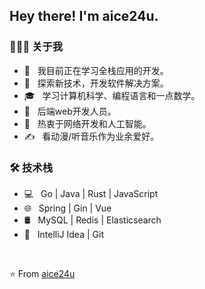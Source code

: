 <h2> Hey there! I'm aice24u. 


<h3> 👨🏻‍💻 关于我 </h3>

- 🔭 &nbsp; 我目前正在学习全栈应用的开发。
- 🤔 &nbsp; 探索新技术，开发软件解决方案。
- 🎓 &nbsp; 学习计算机科学、编程语言和一点数学。
- 💼 &nbsp; 后端web开发人员。
- 🌱 &nbsp; 热衷于网络开发和人工智能。
- ✍️ &nbsp; 看动漫/听音乐作为业余爱好。

<h3>🛠 技术栈</h3>

- 💻 &nbsp; Go | Java | Rust | JavaScript
- 🌐 &nbsp; Spring | Gin | Vue 
- 🛢 &nbsp; MySQL | Redis | Elasticsearch
- 🔧 &nbsp; IntelliJ Idea | Git

<br>


⭐️ From [aice24u](https://github.com/aice24u)
